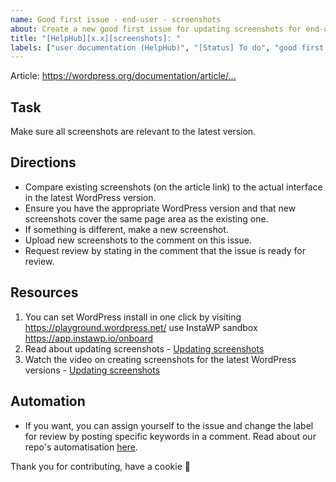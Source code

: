 ```yaml
---
name: Good first issue - end-user - screenshots
about: Create a new good first issue for updating screenshots for end-user docs.
title: "[HelpHub][x.x][screenshots]: "
labels: ["user documentation (HelpHub)", "[Status] To do", "good first issue", "needs screenshots"]
---
```


Article:  <https://wordpress.org/documentation/article/...>

## Task

Make sure all screenshots are relevant to the latest version. 

## Directions
- Compare existing screenshots (on the article link) to the actual interface in the latest WordPress version.
- Ensure you have the appropriate WordPress version and that new screenshots cover the same page area as the existing one.
- If something is different, make a new screenshot.
- Upload new screenshots to the comment on this issue.
- Request review by stating in the comment that the issue is ready for review.

## Resources
1. You can set WordPress install in one click by visiting https://playground.wordpress.net/ use InstaWP sandbox https://app.instawp.io/onboard
2. Read about updating screenshots - [Updating screenshots](https://make.wordpress.org/docs/handbook/get-involved/getting-started-at-a-contributor-day/good-first-issues/#updating-screenshots)
3. Watch the video on creating screenshots for the latest WordPress versions - [Updating screenshots](https://wordpress.tv/2022/03/04/update-screenshots-in-wordpress-documentation/)

## Automation
- If you want, you can assign yourself to the issue and change the label for review by posting specific keywords in a comment. Read about our repo's automatisation [here](https://make.wordpress.org/docs/handbook/github-repository-and-projects/documentation-issue-tracker/#label-issues).

Thank you for contributing, have a cookie :cookie: 
